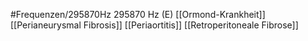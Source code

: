 #Frequenzen/295870Hz
295870 Hz (E)
[[Ormond-Krankheit]]
[[Perianeurysmal Fibrosis]]
[[Periaortitis]]
[[Retroperitoneale Fibrose]]